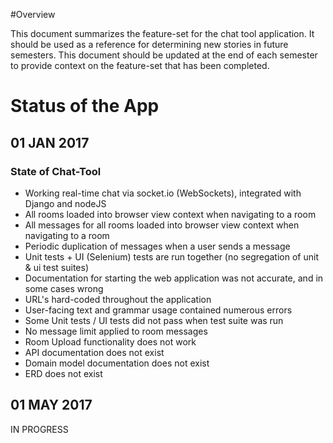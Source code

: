 #Overview

This document summarizes the feature-set for the chat tool application. It should be used as a reference for determining new stories in future semesters. This document should be updated at the end of each semester to provide context on the feature-set that has been completed.

# Status of the App

## 01 JAN 2017

### State of Chat-Tool
+ Working real-time chat via socket.io (WebSockets), integrated with Django and nodeJS
+ All rooms loaded into browser view context when navigating to a room
+ All messages for all rooms loaded into browser view context when navigating to a room
+ Periodic duplication of messages when a user sends a message
+ Unit tests + UI (Selenium) tests are run together (no segregation of unit & ui test suites)
+ Documentation for starting the web application was not accurate, and in some cases wrong
+ URL's hard-coded throughout the application
+ User-facing text and grammar usage contained numerous errors
+ Some Unit tests / UI tests did not pass when test suite was run
+ No message limit applied to room messages
+ Room Upload functionality does not work
+ API documentation does not exist
+ Domain model documentation does not exist
+ ERD does not exist




## 01 MAY 2017
IN PROGRESS